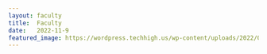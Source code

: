 ```yaml
---
layout: faculty
title:  Faculty
date:   2022-11-9
featured_image: https://wordpress.techhigh.us/wp-content/uploads/2022/02/School-Photo-WorcesterTech-e1645201336828.jpg
---
```



